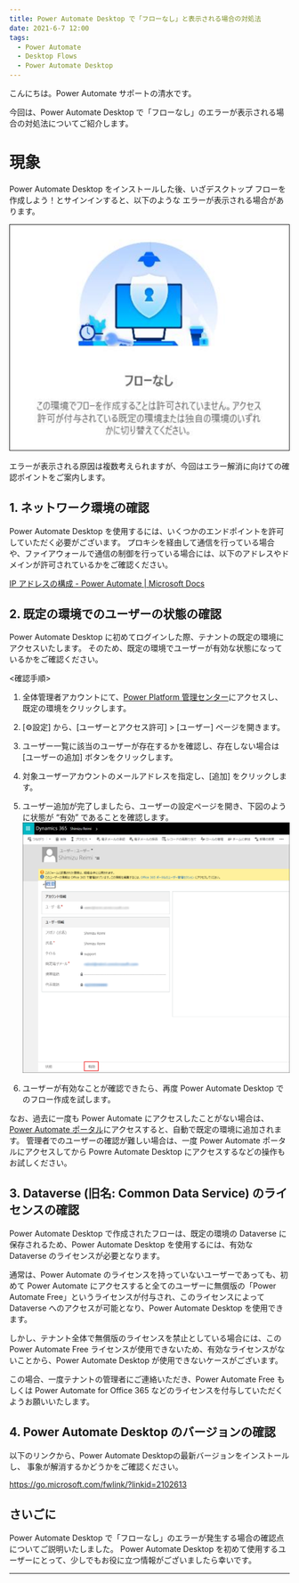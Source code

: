 ```yaml
---
title: Power Automate Desktop で「フローなし」と表示される場合の対処法
date: 2021-6-7 12:00
tags:
  - Power Automate
  - Desktop Flows
  - Power Automate Desktop
---
```


こんにちは。Power Automate サポートの清水です。

今回は、Power Automate Desktop で「フローなし」のエラーが表示される場合の対処法についてご紹介します。

<!-- more -->

# 現象

Power Automate Desktop をインストールした後、いざデスクトップ フローを作成しよう！とサインインすると、以下のような エラーが表示される場合があります。

![](./PowerAutomateDesktop-NoFlow/Error.png)

エラーが表示される原因は複数考えられますが、今回はエラー解消に向けての確認ポイントをご案内します。

## 1. ネットワーク環境の確認

Power Automate Desktop を使用するには、いくつかのエンドポイントを許可していただく必要がございます。
プロキシを経由して通信を行っている場合や、ファイアウォールで通信の制御を行っている場合には、以下のアドレスやドメインが許可されているかをご確認ください。

[IP アドレスの構成 - Power Automate | Microsoft Docs](https://docs.microsoft.com/ja-jp/power-automate/ip-address-configuration)

## 2. 既定の環境でのユーザーの状態の確認

Power Automate Desktop に初めてログインした際、テナントの既定の環境にアクセスいたします。
そのため、既定の環境でユーザーが有効な状態になっているかをご確認ください。

<確認手順>
1. 全体管理者アカウントにて、[Power Platform 管理センター](https://admin.powerplatform.microsoft.com/)にアクセスし、既定の環境をクリックします。
2. [⚙設定] から、[ユーザーとアクセス許可] > [ユーザー] ページを開きます。
3. ユーザー一覧に該当のユーザーが存在するかを確認し、存在しない場合は [ユーザーの追加] ボタンをクリックします。
4. 対象ユーザーアカウントのメールアドレスを指定し、[追加] をクリックします。
5. ユーザー追加が完了しましたら、ユーザーの設定ページを開き、下図のように状態が “有効” であることを確認します。
 ![](./PowerAutomateDesktop-NoFlow/UserStatus.png)

6. ユーザーが有効なことが確認できたら、再度 Power Automate Desktop でのフロー作成を試します。

なお、過去に一度も Power Automate にアクセスしたことがない場合は、[Power Automate ポータル](https://japan.flow.microsoft.com)にアクセスすると、自動で既定の環境に追加されます。
管理者でのユーザーの確認が難しい場合は、一度 Power Automate ポータルにアクセスしてから Powre Automate Desktop にアクセスするなどの操作もお試しください。

## 3. Dataverse (旧名: Common Data Service) のライセンスの確認

Power Automate Desktop で作成されたフローは、既定の環境の Dataverse に保存されるため、Power Automate Desktop を使用するには、有効な Dataverse のライセンスが必要となります。

通常は、Power Automate のライセンスを持っていないユーザーであっても、初めて Power Automate にアクセスすると全てのユーザーに無償版の「Power Automate Free」というライセンスが付与され、このライセンスによって Dataverse へのアクセスが可能となり、Power Automate Desktop を使用できます。

しかし、テナント全体で無償版のライセンスを禁止としている場合には、この Power Automate Free ライセンスが使用できないため、有効なライセンスがないことから、Power Automate Desktop が使用できないケースがございます。

この場合、一度テナントの管理者にご連絡いただき、Power Automate Free もしくは Power Automate for Office 365 などのライセンスを付与していただくようお願いいたします。

## 4. Power Automate Desktop のバージョンの確認

以下のリンクから、Power Automate Desktopの最新バージョンをインストールし、
事象が解消するかどうかをご確認ください。

https://go.microsoft.com/fwlink/?linkid=2102613

## さいごに

Power Automate Desktop で「フローなし」のエラーが発生する場合の確認点についてご説明いたしました。
Power Automate Desktop を初めて使用するユーザーにとって、少しでもお役に立つ情報がございましたら幸いです。

---